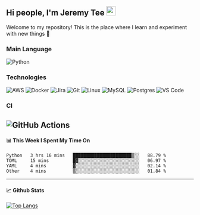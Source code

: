 ## Hi people, I'm Jeremy Tee <img src="https://media.giphy.com/media/hvRJCLFzcasrR4ia7z/giphy.gif" width="25px">

Welcome to my repository! This is the place where I learn and experiment with new things :rofl:

### Main Language
![Python](https://img.shields.io/badge/-Python-fff?&logo=python)

### Technologies

![AWS](https://img.shields.io/badge/-AWS-fff?&logo=Amazon-AWS&logoColor=232F3E)
![Docker](https://img.shields.io/badge/-Docker-fff?&logo=Docker)
![Jira](https://img.shields.io/badge/-Jira-fff?&logo=jira-software&logoColor=0052CC)
![Git](http://img.shields.io/badge/-Git-eee?style=flat-square&logo=git&logoColor=F05032)
![Linux](https://img.shields.io/badge/-Linux-fff?&logo=linux&logoColor=000)
![MySQL](https://img.shields.io/badge/mysql-fff.svg?logo=mysql&logoColor=000")
![Postgres](https://img.shields.io/badge/postgres-fff.svg?logo=postgresql&logoColor=white")
![VS Code](http://img.shields.io/badge/-VS%20Code-eee?style=flat-square&logo=visual-studio-code&logoColor=007ACC)

### CI
![GitHub Actions](https://img.shields.io/badge/githubactions-fff.svg?logo=githubactions&logoColor=white")
---

#### 📊 **This Week I Spent My Time On**
<!--START_SECTION:waka-->

```text
Python   3 hrs 16 mins   ██████████████████████▒░░   88.79 %
TOML     15 mins         █▓░░░░░░░░░░░░░░░░░░░░░░░   06.97 %
YAML     4 mins          ▓░░░░░░░░░░░░░░░░░░░░░░░░   02.14 %
Other    4 mins          ▒░░░░░░░░░░░░░░░░░░░░░░░░   01.84 %
```

<!--END_SECTION:waka-->


---

#### 📈 **Github Stats**
[![Top Langs](https://github-readme-stats.vercel.app/api?username=jeremytee97&show_icons=true&count_private=true&hide_title=true&include_all_commits=true)](https://github.com/jeremytee97)
